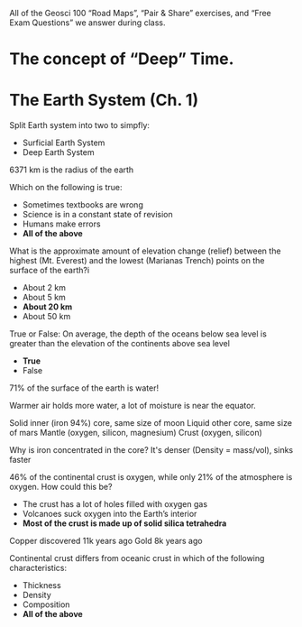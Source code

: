 All of the Geosci 100 “Road Maps”, “Pair & Share” exercises, and “Free Exam Questions” we answer during class. 

# The concept of “Deep” Time.

# The Earth System (Ch. 1)

Split Earth system into two to simpfly:

- Surficial Earth System
- Deep Earth System

6371 km is the radius of the earth

Which on the following is true:

- Sometimes textbooks are wrong
- Science is in a constant state of revision
- Humans make errors
- **All of the above**

What is the approximate amount of elevation change (relief) between the highest (Mt. Everest) and the lowest (Marianas Trench) points on the surface of the earth?i

- About 2 km 
- About 5 km 
- **About 20 km** 
- About 50 km 

True or False: On average, the depth of the oceans below sea level is greater than the elevation of the continents above sea level

- **True** 
- False 

71% of the surface of the earth is water!

Warmer air holds more water, a lot of moisture is near the equator. 

Solid inner (iron 94%) core, same size of moon
Liquid other core, same size of mars
Mantle (oxygen, silicon, magnesium)
Crust (oxygen, silicon)

Why is iron concentrated in the core?
It's denser (Density = mass/vol), sinks faster

46% of the continental crust is oxygen, while only 21% of the atmosphere is oxygen. How could this be? 

- The crust has a lot of holes filled with oxygen gas 
- Volcanoes suck oxygen into the Earth’s interior 
- **Most of the crust is made up of solid silica tetrahedra**

Copper discovered 11k years ago
Gold 8k years ago

Continental crust differs from oceanic crust in which of the following characteristics:

- Thickness
- Density 
- Composition
- **All of the above** 
